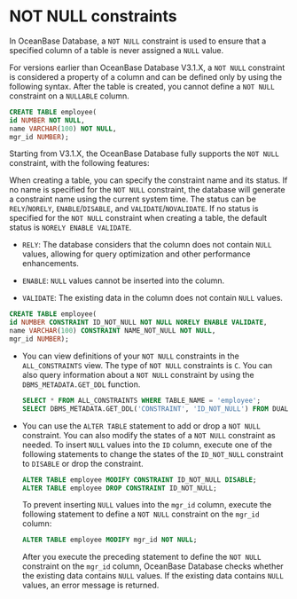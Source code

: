 # NOT NULL constraints

In OceanBase Database, a `NOT NULL` constraint is used to ensure that a specified column of a table is never assigned a `NULL` value.

For versions earlier than OceanBase Database V3.1.X, a `NOT NULL` constraint is considered a property of a column and can be defined only by using the following syntax. After the table is created, you cannot define a `NOT NULL` constraint on a `NULLABLE` column.

```sql
CREATE TABLE employee(
id NUMBER NOT NULL,
name VARCHAR(100) NOT NULL,
mgr_id NUMBER);
```

Starting from V3.1.X, the OceanBase Database fully supports the `NOT NULL` constraint, with the following features:

When creating a table, you can specify the constraint name and its status. If no name is specified for the `NOT NULL` constraint, the database will generate a constraint name using the current system time. The status can be `RELY`/`NORELY`, `ENABLE`/`DISABLE`, and `VALIDATE`/`NOVALIDATE`. If no status is specified for the `NOT NULL` constraint when creating a table, the default status is `NORELY ENABLE VALIDATE`.

   * `RELY`: The database considers that the column does not contain `NULL` values, allowing for query optimization and other performance enhancements.

   * `ENABLE`: `NULL` values cannot be inserted into the column.

   * `VALIDATE`: The existing data in the column does not contain `NULL` values.

   ```sql
   CREATE TABLE employee(
   id NUMBER CONSTRAINT ID_NOT_NULL NOT NULL NORELY ENABLE VALIDATE,
   name VARCHAR(100) CONSTRAINT NAME_NOT_NULL NOT NULL,
   mgr_id NUMBER);
   ```

* You can view definitions of your `NOT NULL` constraints in the `ALL_CONSTRAINTS` view. The type of `NOT NULL` constraints is `C`. You can also query information about a `NOT NULL` constraint by using the `DBMS_METADATA.GET_DDL` function.

   ```sql
   SELECT * FROM ALL_CONSTRAINTS WHERE TABLE_NAME = 'employee';
   SELECT DBMS_METADATA.GET_DDL('CONSTRAINT', 'ID_NOT_NULL') FROM DUAL;
   ```

* You can use the `ALTER TABLE` statement to add or drop a `NOT NULL` constraint. You can also modify the states of a `NOT NULL` constraint as needed. To insert `NULL` values into the `ID` column, execute one of the following statements to change the states of the `ID_NOT_NULL` constraint to `DISABLE` or drop the constraint.

   ```sql
   ALTER TABLE employee MODIFY CONSTRAINT ID_NOT_NULL DISABLE;
   ALTER TABLE employee DROP CONSTRAINT ID_NOT_NULL;
   ```

   To prevent inserting `NULL` values into the `mgr_id` column, execute the following statement to define a `NOT NULL` constraint on the `mgr_id` column:

   ```sql
   ALTER TABLE employee MODIFY mgr_id NOT NULL;
   ```

   After you execute the preceding statement to define the `NOT NULL` constraint on the `mgr_id` column, OceanBase Database checks whether the existing data contains `NULL` values. If the existing data contains `NULL` values, an error message is returned.




